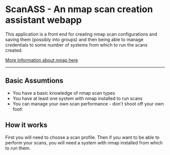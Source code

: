 # ScanASS - An nmap scan creation assistant webapp

This application is a front end for creating nmap scan configurations and saving them (possibly into groups) and then being able to manage credentials to some number of systems from which to run the scans created.

[More Information about nmap here](https://nmap.org)

---

## Basic Assumtions
* You have a basic knowledge of nmap scan types
* You have at least one system with nmap installed to run scans
* You can manage your own scan performance - don't shoot off your own foot!

## How it works
First you will need to choose a scan profile.
Then if you want to be able to perform your scans, you will need a system with nmap installed from which to run them.
